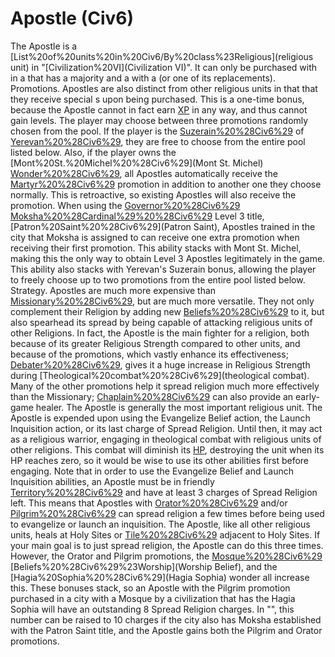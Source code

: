 # Apostle (Civ6)

The Apostle is a [List%20of%20units%20in%20Civ6/By%20class%23Religious](religious unit) in "[Civilization%20VI](Civilization VI)". It can only be purchased with in a that has a majority and a with a (or one of its replacements).
Promotions.
Apostles are also distinct from other religious units in that that they receive special s upon being purchased. This is a one-time bonus, because the Apostle cannot in fact earn [XP](XP) in any way, and thus cannot gain levels. The player may choose between three promotions randomly chosen from the pool. If the player is the [Suzerain%20%28Civ6%29](Suzerain) of [Yerevan%20%28Civ6%29](Yerevan), they are free to choose from the entire pool listed below. Also, if the player owns the [Mont%20St.%20Michel%20%28Civ6%29](Mont St. Michel) [Wonder%20%28Civ6%29](wonder), all Apostles automatically receive the [Martyr%20%28Civ6%29](Martyr) promotion in addition to another one they choose normally. This is retroactive, so existing Apostles will also receive the promotion.
When using the [Governor%20%28Civ6%29](Governor) [Moksha%20%28Cardinal%29%20%28Civ6%29](Moksha's) Level 3 title, [Patron%20Saint%20%28Civ6%29](Patron Saint), Apostles trained in the city that Moksha is assigned to can receive one extra promotion when receiving their first promotion. This ability stacks with Mont St. Michel, making this the only way to obtain Level 3 Apostles legitimately in the game. This ability also stacks with Yerevan's Suzerain bonus, allowing the player to freely choose up to two promotions from the entire pool listed below.
Strategy.
Apostles are much more expensive than [Missionary%20%28Civ6%29](Missionaries), but are much more versatile. They not only complement their Religion by adding new [Beliefs%20%28Civ6%29](Beliefs) to it, but also spearhead its spread by being capable of attacking religious units of other Religions. In fact, the Apostle is the main fighter for a religion, both because of its greater Religious Strength compared to other units, and because of the promotions, which vastly enhance its effectiveness; [Debater%20%28Civ6%29](Debater), gives it a huge increase in Religious Strength during [Theological%20combat%20%28Civ6%29](theological combat). Many of the other promotions help it spread religion much more effectively than the Missionary; [Chaplain%20%28Civ6%29](Chaplain) can also provide an early-game healer. The Apostle is generally the most important religious unit.
The Apostle is expended upon using the Evangelize Belief action, the Launch Inquisition action, or its last charge of Spread Religion. Until then, it may act as a religious warrior, engaging in theological combat with religious units of other religions. This combat will diminish its [HP](HP), destroying the unit when its HP reaches zero, so it would be wise to use its other abilities first before engaging.
Note that in order to use the Evangelize Belief and Launch Inquisition abilities, an Apostle must be in friendly [Territory%20%28Civ6%29](territory) and have at least 3 charges of Spread Religion left. This means that Apostles with [Orator%20%28Civ6%29](Orator) and/or [Pilgrim%20%28Civ6%29](Pilgrim) can spread religion a few times before being used to evangelize or launch an inquisition.
The Apostle, like all other religious units, heals at Holy Sites or [Tile%20%28Civ6%29](tiles) adjacent to Holy Sites.
If your main goal is to just spread religion, the Apostle can do this three times. However, the Orator and Pilgrim promotions, the [Mosque%20%28Civ6%29](Mosque) [Beliefs%20%28Civ6%29%23Worship](Worship Belief), and the [Hagia%20Sophia%20%28Civ6%29](Hagia Sophia) wonder all increase this. These bonuses stack, so an Apostle with the Pilgrim promotion purchased in a city with a Mosque by a civilization that has the Hagia Sophia will have an outstanding 8 Spread Religion charges. In "", this number can be raised to 10 charges if the city also has Moksha established with the Patron Saint title, and the Apostle gains both the Pilgrim and Orator promotions.